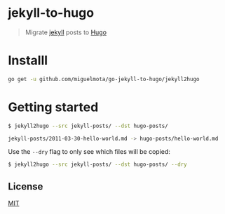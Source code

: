 # jekyll-to-hugo

> Migrate [jekyll](https://jekyllrb.com/) posts to [Hugo](https://gohugo.io/)

# Installl

```bash
go get -u github.com/miguelmota/go-jekyll-to-hugo/jekyll2hugo
```

# Getting started

```bash
$ jekyll2hugo --src jekyll-posts/ --dst hugo-posts/

jekyll-posts/2011-03-30-hello-world.md -> hugo-posts/hello-world.md
```

Use the `--dry` flag to only see which files will be copied:

```bash
$ jekyll2hugo --src jekyll-posts/ --dst hugo-posts/ --dry
```

## License

[MIT](LICENSE)
